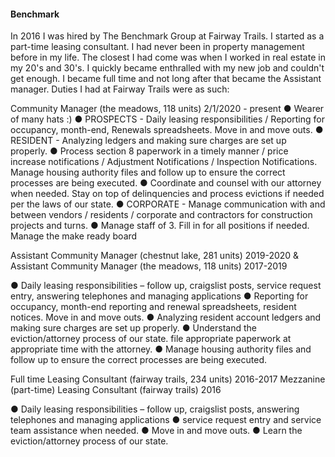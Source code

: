 #### Benchmark

In 2016 I was hired by The Benchmark Group at Fairway Trails.  I started as a part-time leasing consultant.  I had never been in property management before in my life.  The closest I had come was when I  worked in real estate in my 20's and 30's.  I quickly became enthralled with my new job and couldn't get enough.  I became full time and not long after that became the Assistant manager.  Duties I had at Fairway Trails were as such:

Community Manager (the meadows, 118 units) 2/1/2020 - present
●   Wearer of many hats :)
●   PROSPECTS - Daily leasing responsibilities / Reporting for occupancy, month-end, Renewals spreadsheets. Move in and move outs. 
●   RESIDENT - Analyzing ledgers and making sure charges are set up properly.
●   Process section 8 paperwork in a timely manner / price increase notifications / Adjustment Notifications / Inspection Notifications. Manage housing authority files and follow up to ensure the correct processes are being executed.
●   Coordinate and counsel with our attorney when needed. Stay on top of delinquencies and process evictions if needed per the laws of our state. 
●   CORPORATE - Manage communication with and between vendors / residents / corporate and contractors for construction projects and turns.
●   Manage staff of 3. Fill in for all positions if needed. Manage the make ready board

Assistant Community Manager (chestnut lake, 281 units) 2019-2020 & Assistant Community Manager (the meadows, 118 units) 2017-2019

●   Daily leasing responsibilities – follow up, craigslist posts, service request entry, answering telephones and managing applications
●   Reporting for occupancy, month-end reporting and renewal spreadsheets, resident notices. Move in and move outs. 
●   Analyzing resident account ledgers and making sure charges are set up properly.
●   Understand the eviction/attorney process of our state. file appropriate paperwork at appropriate time with the attorney.
●   Manage housing authority files and follow up to ensure the correct processes are being executed.

Full time Leasing Consultant (fairway trails, 234 units) 2016-2017
Mezzanine (part-time) Leasing Consultant (fairway trails) 2016

●    Daily leasing responsibilities – follow up, craigslist posts, answering telephones and managing applications
●    service request entry and service team assistance when needed. 
●    Move in and move outs. 
●    Learn the eviction/attorney process of our state.
